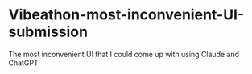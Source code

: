 # Vibeathon-most-inconvenient-UI-submission
The most inconvenient UI that I could come up with using Claude and ChatGPT
